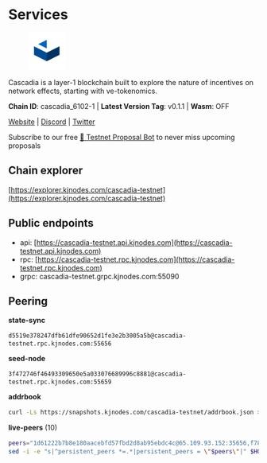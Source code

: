 # Services

<figure><img src="https://raw.githubusercontent.com/kj89/cosmos-images/main/logos/cascadia.png" alt=""><figcaption></figcaption></figure>

Cascadia is a layer-1 blockchain built to explore the  nature of incentives on network effects, starting  with ve-tokenomics.

**Chain ID**: cascadia_6102-1 | **Latest Version Tag**: v0.1.1 | **Wasm**: OFF

[Website](https://www.cascadia.foundation) | [Discord](https://discord.gg/cascadia) | [Twitter](https://twitter.com/CascadiaSystems)



Subscribe to our free [🤖 Testnet Proposal Bot](https://t.me/kjnodes_testnet_proposal_bot) to never miss upcoming proposals


## Chain explorer
[https://explorer.kjnodes.com/cascadia-testnet](https://explorer.kjnodes.com/cascadia-testnet)

## Public endpoints

* api: [https://cascadia-testnet.api.kjnodes.com](https://cascadia-testnet.api.kjnodes.com)
* rpc: [https://cascadia-testnet.rpc.kjnodes.com](https://cascadia-testnet.rpc.kjnodes.com)
* grpc: cascadia-testnet.grpc.kjnodes.com:55090

## Peering

**state-sync**

```text
d5519e378247dfb61dfe90652d1fe3e2b3005a5b@cascadia-testnet.rpc.kjnodes.com:55656
```

**seed-node**

```text
3f472746f46493309650e5a033076689996c8881@cascadia-testnet.rpc.kjnodes.com:55659
```

**addrbook**
```bash
curl -Ls https://snapshots.kjnodes.com/cascadia-testnet/addrbook.json > $HOME/.cascadiad/config/addrbook.json
```

**live-peers** (10)
```bash
peers="1d61222b7b8e180aacebfd57fbd2d8ab95ebdc4c@65.109.93.152:35656,f78611ffa950efd9ddb4ed8f7bd8327c289ba377@65.109.108.150:46656,2226b7ea3b32ef5cb0bae1162c2bd9d61da03236@87.117.38.192:26656,d5519e378247dfb61dfe90652d1fe3e2b3005a5b@65.109.68.190:55656,b71287a85b70df75e1405c6831634738e6b957ab@65.108.72.253:15656,f03ec36f6ca002ae13376248fc561dd394c8fe92@65.21.202.94:39656,2fb0a8dd1c16b363d779229ab009479e0e60b7c1@95.129.57.179:36656,893b6d4be8b527b0eb1ab4c1b2f0128945f5b241@185.213.27.91:36656,001933f36a6ec7c45b3c4cef073d0372daa5344d@194.163.155.84:49656,b7931fd033272aadea46c13b8f4aee91309e8c81@65.109.48.181:27656"
sed -i -e "s|^persistent_peers *=.*|persistent_peers = \"$peers\"|" $HOME/.cascadiad/config/config.toml
```
